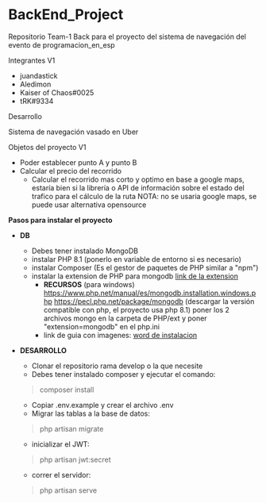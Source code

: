 # BackEnd_Project
Repositorio Team-1 Back para el proyecto del sistema de navegación del evento de programacion_en_esp 

Integrantes V1 
  - juandastick
  - Aledimon
  - Kaiser of Chaos#0025
  - tRK#9334
  
Desarrollo

Sistema de navegación vasado en Uber

Objetos del proyecto V1
  - Poder establecer punto A y punto B
  - Calcular el precio del recorrido
    - Calcular el recorrido mas corto y optimo en base a google maps, estaría bien si la librería 
      o API de información sobre el estado del trafico para el cálculo de la ruta
      NOTA: no se usaria google maps, se puede usar alternativa opensource

**Pasos para instalar el proyecto**
- **DB**
  - Debes tener instalado MongoDB 
  - instalar PHP 8.1 (ponerlo en variable de entorno si es necesario)
  - instalar Composer (Es el gestor de paquetes de PHP similar a "npm")
  - instalar la extension de PHP para mongodb [link de la extension](https://pecl.php.net/package/mongodb/1.13.0/windows)
    - **RECURSOS** (para windows)
      https://www.php.net/manual/es/mongodb.installation.windows.php
      https://pecl.php.net/package/mongodb (descargar la versión compatible con php, el proyecto usa php 8.1)
      poner los 2 archivos mongo en la carpeta de PHP/ext  y poner "extension=mongodb" en el php.ini
    - link de guia con imagenes: [word de instalacion](https://docs.google.com/document/d/1ZORqV0BXAzhh3IARKrQO0z-6QFk_kyTTMtQ0KUaDg8Q/edit?usp=sharing)


- **DESARROLLO**
  - Clonar el repositorio rama develop o la que necesite 
  - Debes tener instalado composer y ejecutar el comando:
  >composer install
  - Copiar .env.example y crear el archivo .env
  - Migrar las tablas a la base de datos:
  >php artisan migrate 
  - inicializar el JWT:
  >php artisan jwt:secret 
  - correr el servidor:
  >php artisan serve
  
